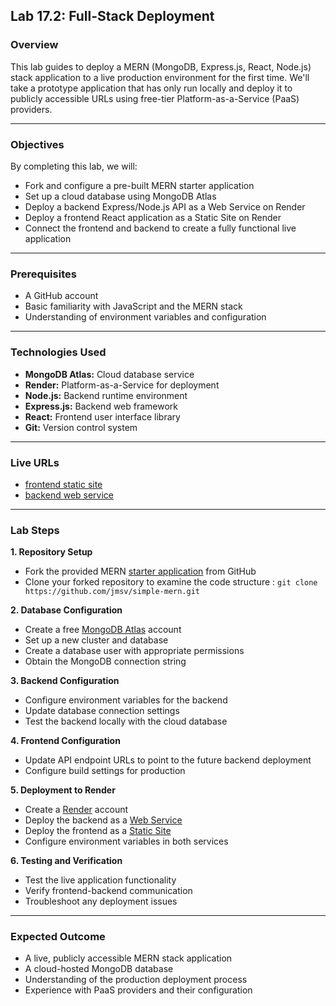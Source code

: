 ## Lab 17.2: Full-Stack Deployment

### Overview

This lab guides to deploy a MERN (MongoDB, Express.js, React, Node.js) stack application to a live production environment for the first time. We'll take a prototype application that has only run locally and deploy it to publicly accessible URLs using free-tier Platform-as-a-Service (PaaS) providers.

---

### Objectives

By completing this lab, we will:

- Fork and configure a pre-built MERN starter application
- Set up a cloud database using MongoDB Atlas
- Deploy a backend Express/Node.js API as a Web Service on Render
- Deploy a frontend React application as a Static Site on Render
- Connect the frontend and backend to create a fully functional live application

---

### Prerequisites

- A GitHub account
- Basic familiarity with JavaScript and the MERN stack
- Understanding of environment variables and configuration

---

### Technologies Used

- **MongoDB Atlas:** Cloud database service
- **Render:** Platform-as-a-Service for deployment
- **Node.js:** Backend runtime environment
- **Express.js:** Backend web framework
- **React:** Frontend user interface library
- **Git:** Version control system

---

### Live URLs

- [frontend static site](https://simple-mern-frontend2.onrender.com)
- [backend web service](https://backend-task-api-riih.onrender.com)

---

### Lab Steps

**1. Repository Setup**

- Fork the provided MERN [starter application](https://github.com/jmsv/simple-mern) from GitHub
- Clone your forked repository to examine the code structure : `git clone https://github.com/jmsv/simple-mern.git`

**2. Database Configuration**

- Create a free [MongoDB Atlas](https://www.mongodb.com/products/platform/atlas-database) account
- Set up a new cluster and database
- Create a database user with appropriate permissions
- Obtain the MongoDB connection string

**3. Backend Configuration**

- Configure environment variables for the backend
- Update database connection settings
- Test the backend locally with the cloud database

**4. Frontend Configuration**

- Update API endpoint URLs to point to the future backend deployment
- Configure build settings for production

**5. Deployment to Render**

- Create a [Render](https://render.com) account
- Deploy the backend as a [Web Service](https://dev.to/slacky300/deploying-your-mern-stack-application-on-render-a-step-by-step-guide-23nk)
- Deploy the frontend as a [Static Site](https://dev.to/slacky300/deploying-your-mern-stack-application-on-render-a-step-by-step-guide-23nk)
- Configure environment variables in both services

**6. Testing and Verification**

- Test the live application functionality
- Verify frontend-backend communication
- Troubleshoot any deployment issues

---

### Expected Outcome

- A live, publicly accessible MERN stack application
- A cloud-hosted MongoDB database
- Understanding of the production deployment process
- Experience with PaaS providers and their configuration
